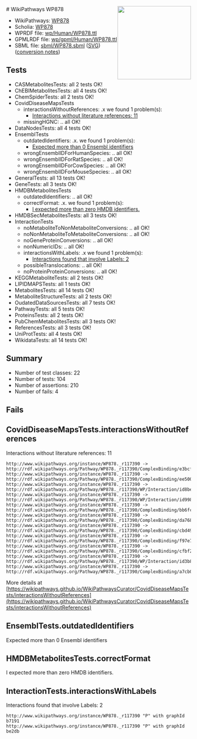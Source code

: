 <img style="float: right; width: 200px" src="../logo.png" />
# WikiPathways WP878

* WikiPathways: [WP878](https://identifiers.org/wikipathways:WP878)
* Scholia: [WP878](https://scholia.toolforge.org/wikipathways/WP878)
* WPRDF file: [wp/Human/WP878.ttl](../wp/Human/WP878.ttl)
* GPMLRDF file: [wp/gpml/Human/WP878.ttl](../wp/gpml/Human/WP878.ttl)
* SBML file: [sbml/WP878.sbml](../sbml/WP878.sbml) ([SVG](../sbml/WP878.svg)) ([conversion notes](../sbml/WP878.txt))

## Tests
* CASMetabolitesTests: all 2 tests OK!
* ChEBIMetabolitesTests: all 4 tests OK!
* ChemSpiderTests: all 2 tests OK!
* CovidDiseaseMapsTests
    * interactionsWithoutReferences: .x we found 1 problem(s):
        * [Interactions without literature references: 11](#9701cce2)
    * missingHGNC: .. all OK!
* DataNodesTests: all 4 tests OK!
* EnsemblTests
    * outdatedIdentifiers: .x. we found 1 problem(s):
        * [Expected more than 0 Ensembl identifiers](#f44398b7)
    * wrongEnsemblIDForHumanSpecies: .. all OK!
    * wrongEnsemblIDForRatSpecies: .. all OK!
    * wrongEnsemblIDForCowSpecies: .. all OK!
    * wrongEnsemblIDForMouseSpecies: .. all OK!
* GeneralTests: all 13 tests OK!
* GeneTests: all 3 tests OK!
* HMDBMetabolitesTests
    * outdatedIdentifiers: .. all OK!
    * correctFormat: .x. we found 1 problem(s):
        * [I expected more than zero HMDB identifiers.](#ad154c1e)
* HMDBSecMetabolitesTests: all 3 tests OK!
* InteractionTests
    * noMetaboliteToNonMetaboliteConversions: .. all OK!
    * noNonMetaboliteToMetaboliteConversions: .. all OK!
    * noGeneProteinConversions: .. all OK!
    * nonNumericIDs: .. all OK!
    * interactionsWithLabels: .x we found 1 problem(s):
        * [Interactions found that involve Labels: 2](#630d2679)
    * possibleTranslocations: .. all OK!
    * noProteinProteinConversions: .. all OK!
* KEGGMetaboliteTests: all 2 tests OK!
* LIPIDMAPSTests: all 1 tests OK!
* MetabolitesTests: all 14 tests OK!
* MetaboliteStructureTests: all 2 tests OK!
* OudatedDataSourcesTests: all 7 tests OK!
* PathwayTests: all 5 tests OK!
* ProteinsTests: all 2 tests OK!
* PubChemMetabolitesTests: all 3 tests OK!
* ReferencesTests: all 3 tests OK!
* UniProtTests: all 4 tests OK!
* WikidataTests: all 14 tests OK!


## Summary

* Number of test classes: 22
* Number of tests: 104
* Number of assertions: 210
* Number of fails: 4

## Fails

<a name="9701cce2" />

## CovidDiseaseMapsTests.interactionsWithoutReferences

Interactions without literature references: 11
```
http://www.wikipathways.org/instance/WP878._r117390 -> http://rdf.wikipathways.org/Pathway/WP878._r117390/ComplexBinding/e3bcf
http://www.wikipathways.org/instance/WP878._r117390 -> http://rdf.wikipathways.org/Pathway/WP878._r117390/ComplexBinding/ee500
http://www.wikipathways.org/instance/WP878._r117390 -> http://rdf.wikipathways.org/Pathway/WP878._r117390/WP/Interaction/id8be5b033
http://www.wikipathways.org/instance/WP878._r117390 -> http://rdf.wikipathways.org/Pathway/WP878._r117390/WP/Interaction/id998811aa
http://www.wikipathways.org/instance/WP878._r117390 -> http://rdf.wikipathways.org/Pathway/WP878._r117390/ComplexBinding/bb6fc
http://www.wikipathways.org/instance/WP878._r117390 -> http://rdf.wikipathways.org/Pathway/WP878._r117390/ComplexBinding/da768
http://www.wikipathways.org/instance/WP878._r117390 -> http://rdf.wikipathways.org/Pathway/WP878._r117390/ComplexBinding/cbd49
http://www.wikipathways.org/instance/WP878._r117390 -> http://rdf.wikipathways.org/Pathway/WP878._r117390/ComplexBinding/f97e7
http://www.wikipathways.org/instance/WP878._r117390 -> http://rdf.wikipathways.org/Pathway/WP878._r117390/ComplexBinding/cfbf2
http://www.wikipathways.org/instance/WP878._r117390 -> http://rdf.wikipathways.org/Pathway/WP878._r117390/WP/Interaction/id3b8a750b
http://www.wikipathways.org/instance/WP878._r117390 -> http://rdf.wikipathways.org/Pathway/WP878._r117390/ComplexBinding/a7cb0
```

More details at [https://wikipathways.github.io/WikiPathwaysCurator/CovidDiseaseMapsTests/interactionsWithoutReferences](https://wikipathways.github.io/WikiPathwaysCurator/CovidDiseaseMapsTests/interactionsWithoutReferences)

<a name="f44398b7" />

## EnsemblTests.outdatedIdentifiers

Expected more than 0 Ensembl identifiers
<a name="ad154c1e" />

## HMDBMetabolitesTests.correctFormat

I expected more than zero HMDB identifiers.
<a name="630d2679" />

## InteractionTests.interactionsWithLabels

Interactions found that involve Labels: 2
```
http://www.wikipathways.org/instance/WP878._r117390 "P" with graphId b7191
http://www.wikipathways.org/instance/WP878._r117390 "P" with graphId be2db
```

